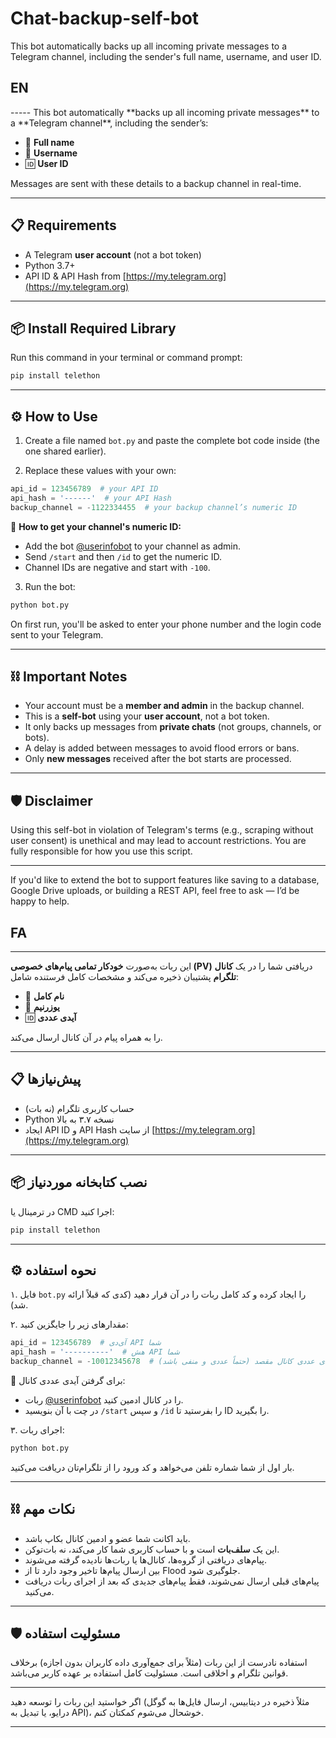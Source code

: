 # Chat-backup-self-bot

This bot automatically backs up all incoming private messages to a Telegram channel, including the sender's full name, username, and user ID.

<h2> EN </h2>
-----
This bot automatically **backs up all incoming private messages** to a **Telegram channel**, including the sender’s:

* 👤 **Full name**
* 🪪 **Username**
* 🆔 **User ID**

Messages are sent with these details to a backup channel in real-time.

---

## 📋 Requirements

* A Telegram **user account** (not a bot token)
* Python 3.7+
* API ID & API Hash from [https://my.telegram.org](https://my.telegram.org)

---

## 📦 Install Required Library

Run this command in your terminal or command prompt:

```bash
pip install telethon
```

---

## ⚙️ How to Use

1. Create a file named `bot.py` and paste the complete bot code inside (the one shared earlier).

2. Replace these values with your own:

```python
api_id = 123456789  # your API ID
api_hash = '------'  # your API Hash
backup_channel = -1122334455  # your backup channel’s numeric ID
```

📌 **How to get your channel's numeric ID:**

* Add the bot [@userinfobot](https://t.me/userinfobot) to your channel as admin.
* Send `/start` and then `/id` to get the numeric ID.
* Channel IDs are negative and start with `-100`.

3. Run the bot:

```bash
python bot.py
```

On first run, you'll be asked to enter your phone number and the login code sent to your Telegram.

---

## ⛓️ Important Notes

* Your account must be a **member and admin** in the backup channel.
* This is a **self-bot** using your **user account**, not a bot token.
* It only backs up messages from **private chats** (not groups, channels, or bots).
* A delay is added between messages to avoid flood errors or bans.
* Only **new messages** received after the bot starts are processed.

---

## 🛡️ Disclaimer

Using this self-bot in violation of Telegram's terms (e.g., scraping without user consent) is unethical and may lead to account restrictions. You are fully responsible for how you use this script.

---

If you'd like to extend the bot to support features like saving to a database, Google Drive uploads, or building a REST API, feel free to ask — I’d be happy to help.





<h2> FA </h2>


---


این ربات به‌صورت **خودکار تمامی پیام‌های خصوصی (PV)** دریافتی شما را در یک **کانال تلگرام** پشتیبان ذخیره می‌کند و مشخصات کامل فرستنده شامل:

* 👤 **نام کامل**
* 🪪 **یوزرنیم**
* 🆔 **آیدی عددی**

را به همراه پیام در آن کانال ارسال می‌کند.

---

## 📋 پیش‌نیازها

* حساب کاربری تلگرام (نه بات)
* Python نسخه ۳.۷ به بالا
* ایجاد API ID و API Hash از سایت [https://my.telegram.org](https://my.telegram.org)

---

## 📦 نصب کتابخانه موردنیاز

در ترمینال یا CMD اجرا کنید:

```bash
pip install telethon
```

---

## ⚙️ نحوه استفاده

۱. فایل `bot.py` را ایجاد کرده و کد کامل ربات را در آن قرار دهید (کدی که قبلاً ارائه شد).

۲. مقدارهای زیر را جایگزین کنید:

```python
api_id = 123456789  # آی‌دی API شما
api_hash = '----------'  # هش API شما
backup_channel = -10012345678  # آیدی عددی کانال مقصد (حتماً عددی و منفی باشد)
```

📌 برای گرفتن آیدی عددی کانال:

* ربات [@userinfobot](https://t.me/userinfobot) را در کانال ادمین کنید.
* در چت با آن بنویسید `/start` و سپس `/id` را بفرستید تا ID را بگیرید.

۳. اجرای ربات:

```bash
python bot.py
```

بار اول از شما شماره تلفن می‌خواهد و کد ورود را از تلگرام‌تان دریافت می‌کنید.

---

## ⛓️ نکات مهم

* باید اکانت شما عضو و ادمین کانال بکاپ باشد.
* این یک **سلف‌بات** است و با حساب کاربری شما کار می‌کند، نه بات‌توکن.
* پیام‌های دریافتی از گروه‌ها، کانال‌ها یا ربات‌ها نادیده گرفته می‌شوند.
* بین ارسال پیام‌ها تاخیر وجود دارد تا از Flood جلوگیری شود.
* پیام‌های قبلی ارسال نمی‌شوند، فقط پیام‌های جدیدی که بعد از اجرای ربات دریافت می‌کنید.

---

## 🛡️ مسئولیت استفاده

استفاده نادرست از این ربات (مثلاً برای جمع‌آوری داده کاربران بدون اجازه) برخلاف قوانین تلگرام و اخلاقی است. مسئولیت کامل استفاده بر عهده کاربر می‌باشد.

---

اگر خواستید این ربات را توسعه دهید (مثلاً ذخیره در دیتابیس، ارسال فایل‌ها به گوگل درایو، یا تبدیل به API)، خوشحال می‌شوم کمکتان کنم.

---

